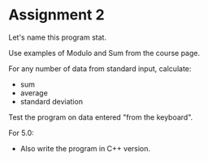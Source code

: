 # Assignment 2
Let's name this program stat.

Use examples of Modulo and Sum from the course page.

For any number of data from standard input, calculate:
* sum
* average
* standard deviation

Test the program on data entered "from the keyboard".

For 5.0:
* Also write the program in C++ version.
